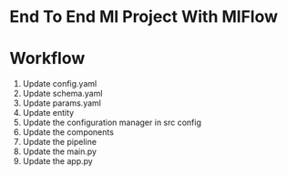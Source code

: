 # End To End Ml Project With MlFlow

# Workflow

1. Update config.yaml
2. Update schema.yaml
3. Update params.yaml
4. Update entity
5. Update the configuration manager in src config
6. Update the components
7. Update the pipeline
8. Update the main.py
8. Update the app.py    